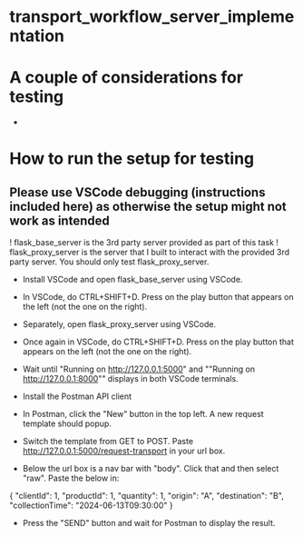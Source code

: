 # transport_workflow_server_implementation

# A couple of considerations for testing
* 

# How to run the setup for testing
## Please use VSCode debugging (instructions included here) as otherwise the setup might not work as intended

! flask_base_server is the 3rd party server provided as part of this task
! flask_proxy_server is the server that I built to interact with the provided 3rd party server.
You should only test flask_proxy_server.

* Install VSCode and open flask_base_server using VSCode.
* In VSCode, do CTRL+SHIFT+D. Press on the play button that appears on the left (not the one on the right).

* Separately, open flask_proxy_server using VSCode.
* Once again in VSCode, do CTRL+SHIFT+D. Press on the play button that appears on the left (not the one on the right).

* Wait until "Running on http://127.0.0.1:5000" and ""Running on http://127.0.0.1:8000"" displays in both VSCode terminals.

* Install the Postman API client
* In Postman, click the "New" button in the top left. A new request template should popup.
* Switch the template from GET to POST. Paste http://127.0.0.1:5000/request-transport in your url box.
* Below the url box is a nav bar with "body". Click that and then select "raw". Paste the below in:

{
    "clientId": 1,
    "productId": 1,
    "quantity": 1,
    "origin": "A",
    "destination": "B",
    "collectionTime": "2024-06-13T09:30:00"
}

* Press the "SEND" button and wait for Postman to display the result.
